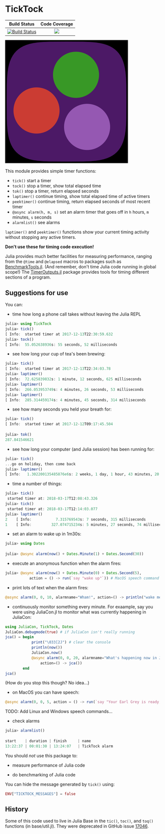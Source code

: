 # TickTock

| **Build Status**                          | **Code Coverage**               |
|:-----------------------------------------:|:-------------------------------:|
| [![Build Status][ci-img]][ci-url]         | [![][codecov-img]][codecov-url] |


![tick tock](images/ticktock.gif)

This module provides simple timer functions:

- `tick()`  start a timer
- `tock()`  stop a timer, show total elapsed time
- `tok()`   stop a timer, return elapsed seconds
- `laptimer()` continue timing, show total elapsed time of active timers
- `peektimer()` continue timing, return elapsed seconds of most recent timer
- `@async alarm(h, m, s)` set an alarm timer that goes off in `h` hours, `m` minutes, `s` seconds
- `alarmlist()` see alarms

`laptimer()` and `peektimer()` functions show your current timing activity without stopping any active timers.

**Don't use these for timing code execution!**

Julia provides much better facilities for measuring performance, ranging from the `@time` and `@elapsed` macros to packages such as [BenchmarkTools.jl](https://github.com/JuliaCI/BenchmarkTools.jl). (And remember, don't time Julia code running in global scope!) The [TimerOutputs.jl](https://github.com/KristofferC/TimerOutputs.jl) package provides tools for timing different sections of a program.

## Suggestions for use

You can:

- time how long a phone call takes without leaving the Julia REPL

```julia
julia> using TickTock
julia> tick()
[ Info:  started timer at 2017-12-13T22:30:59.632
julia> tock()
[ Info:  55.052638936s: 55 seconds, 52 milliseconds
```

- see how long your cup of tea's been brewing:

```julia
julia> tick()
[ Info:  started timer at 2017-12-13T22:34:03.78
julia> laptimer()
[ Info:  72.625839832s: 1 minute, 12 seconds, 625 milliseconds
julia> laptimer()
[ Info:  266.053953749s: 4 minutes, 26 seconds, 53 milliseconds
julia> laptimer()
[ Info:  285.314459174s: 4 minutes, 45 seconds, 314 milliseconds
```

- see how many seconds you held your breath for:

```julia
julia> tick()
[ Info:  started timer at 2017-12-12T09:17:45.504

julia> tok()
287.841546621
```

- see how long your computer (and Julia session) has been running for:

```julia
julia> tick()
...go on holiday, then come back
julia> laptimer()
[ Info:   1.302200135485876e6s: 2 weeks, 1 day, 1 hour, 43 minutes, 20 seconds, 135 milliseconds
```

- time a number of things:

```julia
julia> tick()
 started timer at: 2018-03-17T12:08:43.326
julia> tick()
 started timer at: 2018-03-17T12:14:03.077
julia> laptimer()
2    [ Info:           7.315769543s: 7 seconds, 315 milliseconds
1    [ Info:         327.074715234s: 5 minutes, 27 seconds, 74 milliseconds
```

- set an alarm to wake up in 1m30s:

```julia
julia> using Dates

julia> @async alarm(now() + Dates.Minute(1) + Dates.Second(30))
```

- execute an anonymous function when the alarm fires:

```julia
julia> @async alarm(now() + Dates.Minute(0) + Dates.Second(5),
           action = () -> run(`say "wake up"`)) # MacOS speech command
```

- print lots of text when the alarm fires:

```julia
@async alarm(0, 0, 10, alarmname="Wham!", action=() -> println("wake me up, before you go! " ^ 100))
```

- continuously monitor something every minute. For exaample, say you were using JuliaCon.jl to monitor what was currently happening in JuliaCon:

```julia
using JuliaCon, TickTock, Dates
JuliaCon.debugmode(true) # if JuliaCon isn't really running 
jca() = begin
            print("\033[2J") # clear the console
            println(now())
            JuliaCon.now()  
            @async alarm(0, 0, 20, alarmname="What's happening now in JuliaCon!", 
                action=() -> jca())
        end
jca()
```

(How do you stop this though? No idea...)

- on MacOS you can have speech:

```julia
@async alarm(0, 0, 5, action = () -> run(`say "Your Earl Grey is ready; sir"`), alarmname="tea's up") 
```

TODO: Add Linux and Windows speech commands...

- check alarms

```julia
julia> alarmlist()

start    | duration | finish     | name
13:22:37 | 00:01:30 | 13:24:07   | TickTock alarm
```

You should *not* use this package to:

- measure performance of Julia code

- do benchmarking of Julia code

You can hide the message generated by `tick()` using:

```julia
ENV["TICKTOCK_MESSAGES"] = false
```

## History

Some of this code used to live in Julia Base in the `tic()`, `toc()`, and `toq()` functions (in base/util.jl). They were deprecated in GitHub issue [17046](https://github.com/JuliaLang/julia/issues/17046).

[codecov-img]: https://codecov.io/gh/cormullion/TickTock.jl/branch/master/graph/badge.svg
[codecov-url]: https://codecov.io/gh/cormullion/TickTock.jl

[ci-img]: https://github.com/cormullion/TickTock.jl/workflows/CI/badge.svg
[ci-url]: https://github.com/cormullion/TickTock.jl/actions?query=workflow%3ACI

